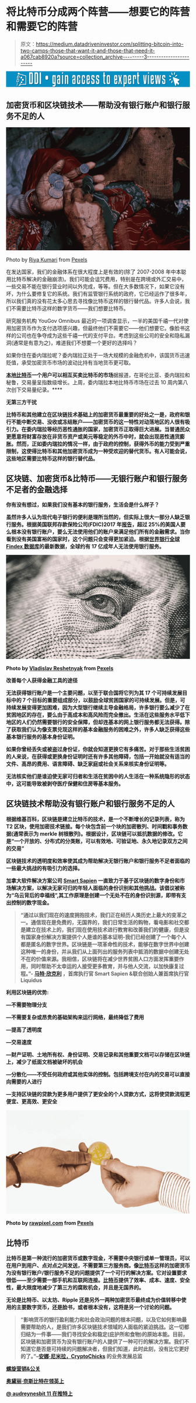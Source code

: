 # 将比特币分成两个阵营——想要它的阵营和需要它的阵营

> 原文：<https://medium.datadriveninvestor.com/splitting-bitcoin-into-two-camps-those-that-want-it-and-those-that-need-it-a067cab8920a?source=collection_archive---------3----------------------->

[![](img/98948dd32b3bc173b1be526428c94e89.png)](http://www.track.datadriveninvestor.com/1B9E)

## 加密货币和区块链技术——帮助没有银行账户和银行服务不足的人

![](img/12756426f04ad0469a8d92c670c90aad.png)

Photo by [Riya Kumari](https://www.pexels.com/@riyakumari08?utm_content=attributionCopyText&utm_medium=referral&utm_source=pexels) from [Pexels](https://www.pexels.com/photo/person-holding-coins-874684/?utm_content=attributionCopyText&utm_medium=referral&utm_source=pexels)

在发达国家，我们的金融体系在很大程度上是有效的(除了 2007-2008 年中本聪用比特币解决的金融崩溃)。我们可能会诅咒费用，特别是在跨境或外汇交易中，一些交易不能在银行营业时间以外完成，等等。但在大多数情况下，如果它没有坏，为什么要修复它的系统。我们有监管银行系统的政府，它已经运作了很多年，所以我们真的没有花太多心思去寻找像比特币这样的银行替代品。许多人会说，我们不需要比特币这样的数字货币——我们想要比特币。

研究服务机构 YouGov Omnibus 最近的一项调查显示，一半的美国千禧一代对使用加密货币作为支付选项感兴趣，但最终他们不需要它——他们想要它。像脸书这样的公司也在争夺成为这些千禧一代的支付平台。考虑到这些公司的安全和隐私漏洞(通常是有意为之)，难道我们不想要一个更好的选择吗？

如果你住在委内瑞拉呢？委内瑞拉正处于一场大规模的金融危机中，该国货币迅速贬值，承受加密货币市场的波动比持有当地货币更可取。

[**本地比特币**](https://localbitcoins.com/)**一个用户可以相互买卖比特币的市场**据报道，在哥伦比亚、委内瑞拉和秘鲁，交易量呈指数级增长。上周，委内瑞拉本地比特币市场在过去 10 周内第八次创下交易量纪录。****

******无第三方干扰******

****比特币和其他建立在区块链技术基础上的加密货币最重要的好处之一是，政府和银行不能中断交易、没收或冻结账户——加密货币的这一特性对动荡地区的人很有吸引力。在委内瑞拉等经历恶性通胀的国家，加密货币正取得巨大进展。当普通民众更愿意将财富存放在非货币资产或美元等稳定的外币中时，就会出现恶性通货膨胀。然而，正如委内瑞拉的情况一样，由于政府的控制，获得外币的能力受到严重限制，这使得比特币和其他加密货币成为一种受欢迎的替代货币。有人可能会说，这些地区需要比特币这样的银行替代品。****

## ******区块链、加密货币&比特币——无银行账户和银行服务不足者的金融选择******

****你有没有想过，如果我们没有基本的银行服务，生活会是什么样子？****

****虽然许多人认为现代电子银行的便利是理所当然的，但实际上很大一部分人缺乏银行服务。根据美国联邦存款保险公司(FDIC)2017 年[报告](https://economicinclusion.gov/downloads/2017_FDIC_Unbanked_HH_Survey_Report.pdf)，超过 25%的美国人要么根本没有银行账户，要么无法使用他们的账户来满足他们所有的金融需求。当你看到没有美国富裕的国家时，这个问题只会变得更加紧迫。根据[世界银行全球 Findex 数据库](https://globalfindex.worldbank.org/)的最新数据，全球约有 17 亿成年人无法使用银行服务。****

****![](img/69af494f9b13be5d19014c5bbe67271d.png)****

****Photo by [Vladislav Reshetnyak](https://www.pexels.com/@vladislav-reshetnyak-66283?utm_content=attributionCopyText&utm_medium=referral&utm_source=pexels) from [Pexels](https://www.pexels.com/photo/full-frame-shot-of-eye-251287/?utm_content=attributionCopyText&utm_medium=referral&utm_source=pexels)****

******改善每个人获得金融工具的途径******

****无法获得银行账户是一个主要问题，以至于联合国将它列为其 17 个可持续发展目标中的 7 个目标的重要组成部分，以鼓励全球贫困国家的可持续发展。但是，可持续发展变得更加困难，因为大型银行继续主导金融格局，许多银行要么减少了在贫困地区的存在，要么由于高成本和高风险而完全撤出。生活在这些服务水平低下地区的人们仍然需要银行的安全保障，但却连基本的网上银行服务都无法获得。除了获取我们认为像支票兑现这样的基本金融服务的困难之外，许多人缺乏获得这些基本银行服务的基本身份证明。****

****如果你曾经丢失或被盗过身份证，你就会知道更换它有多痛苦。对于那些生活贫困的人来说，在获得或更换身份证明时还有许多其他障碍，包括一开始就没有适当的文件、高昂的费用、语言障碍、缺乏家庭或社会关系来核实身份证明等。****

****无法核实他们是谁迫使无家可归者和生活在贫困中的人生活在一种系统隐形的状态中，这可能导致被剥夺医疗保健和住房等基本服务。****

## ******区块链技术帮助没有银行账户和银行服务不足的人******

****根据维基百科，区块链是建立比特币的技术，是一个不断增长的记录列表，称为 T2 区块，使用加密技术链接。每个块包含前一个块的加密散列、时间戳和事务数据(通常表示为 merkle 树根散列)。根据设计，区块链可以抵抗数据的修改。它是“一个开放的、分布式的分类账，可以有效地、可验证地、永久地记录双方之间的交易”****

****区块链技术的透明度和效率使其成为帮助解决无银行账户和银行服务不足者面临的一些最大挑战的有吸引力的选择。****

****加拿大软件解决方案公司 [Smart Sapien](https://smartsapien.io/) 一直致力于基于区块链的数字身份和市场解决方案，以解决无家可归的年轻人面临的身份识别和其他挑战。该倡议被称为“乌云背后的幸福线”,其工作原理是创建一个无处不在的身份识别源，即带有支出控制的数字现金。****

> ****“通过以我们现在的速度拥抱技术，我们正在经历人类历史上最大的变革之一。通信现在是免费的，无国界的，我们日常生活的购物，看电影和社交都是建立在技术上的，我们现在使用技术进行教育和改善我们的健康，但是没有国家身份解决方案提供个人是谁的基本证明-我们已经创建了一个每个人都是匿名的数字世界。区块链是一项革命性的技术，能够在数字世界中创建这种唯一的身份，并从我们从上面列出的服务列表中抵消的数据中创建无处不在的价值来源。我相信，区块链将在减少世界贫困人口方面发挥重要作用，同时帮助不太幸运的人接受更多教育，并与他人交流，以加快康复过程。”- [**马特·欣克利**](https://www.linkedin.com/in/matthewhinkley/) **，首席执行官 Smart Sapien &联合创始人兼首席执行官 Liquidus******

******利用区块链的优势:******

****—不需要物理分支****

****—不需要复杂或昂贵的基础架构来运行网络，最终降低了费用****

****—提高了透明度****

****—交易速度****

****—财产证明、土地所有权、身份证明、交易记录和其他重要文档可以存储在区块链上，减少了纸面文档被破坏的机会****

****—分散化——不受任何政府或其他实体的控制。包括跨境支付在内的交易可以直接向需要的人进行****

****—支持区块链的贷款为更多用户提供了更安全的个人贷款方式，这将使贷款流程更便宜、更高效、更安全****

****![](img/9dac48a9573f7b8eea7f96cda714f09c.png)****

****Photo by [rawpixel.com](https://www.pexels.com/@rawpixel?utm_content=attributionCopyText&utm_medium=referral&utm_source=pexels) from [Pexels](https://www.pexels.com/photo/two-person-holding-bitcoin-1266022/?utm_content=attributionCopyText&utm_medium=referral&utm_source=pexels)****

## ****比特币****

****比特币是第一种流行的加密货币或数字现金，不需要中央银行或单一管理员，可以在用户到用户、点对点之间发送，不需要第三方服务商。像[比特币](https://bitcoin.org/en/)这样的加密货币为没有银行账户/银行服务不足的问题提供了一个可行的解决方案。它对设置要求很低——至少需要一部手机和互联网连接。[比特币](https://bitcoin.org/en/)提供了效率、成本、速度、安全性，最大限度地减少了第三方的腐败机会，并且是无国界的。****

****无论是比特币、以太坊、Ripple 还是另外一两种加密货币最终成为价值转移中使用的主要数字货币，还是脸书，或者根本没有，这将是另一个讨论的问题。****

> ****“影响货币的银行盈利能力和社会政治问题的根本问题，以及它如何影响最需要帮助的人，是我们许多区块链技术领域的人面临的紧迫挑战。这一切都归结为一件事——我们寻找安全和稳定(庇护所和食物)的原始本能。目前，区块链和加密货币为没有银行账户的人提供了一种可行的解决方案。我们不知道它是否是可持续的问题解决者，但我们知道，此时此刻，没有比它更好的了。”–[安娜·尼米拉，CryptoChicks](https://www.linkedin.com/in/anna-niemira-733a32126/) 的业务发展总监****

****[螺旋营销&公关](http://www.spinspirational.com)****

****[奥黛丽·奈斯比特在领英上](https://www.linkedin.com/in/audrey-nesbitt-0388a52a/)****

****[@ audreynesbit 11 在推特上](https://twitter.com/AudreyNesbitt11)****